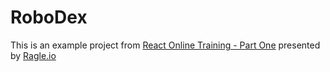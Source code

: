 # RoboDex

This is an example project from [React Online Training - Part One](http://info.rangle.io/react-online-training) presented by [Ragle.io](https://rangle.io/)

